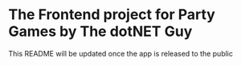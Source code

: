 # The Frontend project for Party Games by The dotNET Guy
This README will be updated once the app is released to the public
